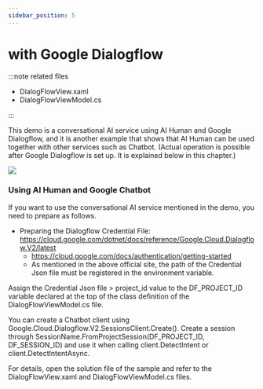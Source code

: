 ```yaml
---
sidebar_position: 5
---
```


# with Google Dialogflow

:::note related files

- DialogFlowView.xaml
- DialogFlowViewModel.cs

:::

This demo is a conversational AI service using AI Human and Google Dialogflow, and it is another example that shows that AI Human can be used together with other services such as Chatbot. (Actual operation is possible after Google Dialogflow is set up. It is explained below in this chapter.)

<img src="/img/aihuman/windows/GoogleDialogflowDemo.png" />

### Using AI Human and Google Chatbot

If you want to use the conversational AI service mentioned in the demo, you need to prepare as follows.

- Preparing the Dialogflow Credential File: https://cloud.google.com/dotnet/docs/reference/Google.Cloud.Dialogflow.V2/latest
  - https://cloud.google.com/docs/authentication/getting-started
  - As mentioned in the above official site, the path of the Credential Json file must be registered in the environment variable.

Assign the Credential Json file > project_id value to the DF_PROJECT_ID variable declared at the top of the class definition of the DialogFlowViewModel.cs file.

You can create a Chatbot client using Google.Cloud.Dialogflow.V2.SessionsClient.Create(). Create a session through SessionName.FromProjectSession(DF_PROJECT_ID, DF_SESSION_ID) and use it when calling client.DetectIntent or client.DetectIntentAsync.

For details, open the solution file of the sample and refer to the DialogFlowView.xaml and DialogFlowViewModel.cs files.
